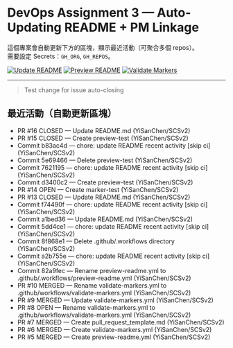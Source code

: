 # DevOps Assignment 3 — Auto-Updating README + PM Linkage

這個專案會自動更新下方的區塊，顯示最近活動（可聚合多個 repos）。  
需要設定 Secrets：`GH_ORG`, `GH_REPOS`。

[![Update README](https://github.com/YiSanChen/SCSv2/actions/workflows/update-readme.yml/badge.svg)](../../actions/workflows/update-readme.yml)
[![Preview README](https://github.com/YiSanChen/SCSv2/actions/workflows/preview-readme.yml/badge.svg)](../../actions/workflows/preview-readme.yml)
[![Validate Markers](https://github.com/YiSanChen/SCSv2/actions/workflows/validate-markers.yml/badge.svg)](../../actions/workflows/validate-markers.yml)


---
> Test change for issue auto-closing

## 最近活動（自動更新區塊）
<!-- RECENT_ACTIVITY:START -->
- PR #16 CLOSED — Update README.md (YiSanChen/SCSv2)
- PR #15 CLOSED — Create preview-test (YiSanChen/SCSv2)
- Commit b83ac4d — chore: update README recent activity [skip ci] (YiSanChen/SCSv2)
- Commit 5e69466 — Delete preview-test (YiSanChen/SCSv2)
- Commit 7621195 — chore: update README recent activity [skip ci] (YiSanChen/SCSv2)
- Commit d3400c2 — Create preview-test (YiSanChen/SCSv2)
- PR #14 OPEN — Create marker-test (YiSanChen/SCSv2)
- PR #13 CLOSED — Update README.md (YiSanChen/SCSv2)
- Commit f74490f — chore: update README recent activity [skip ci] (YiSanChen/SCSv2)
- Commit a1bed36 — Update README.md (YiSanChen/SCSv2)
- Commit 5dd4ce1 — chore: update README recent activity [skip ci] (YiSanChen/SCSv2)
- Commit 8f868e1 — Delete .github/.workflows directory (YiSanChen/SCSv2)
- Commit a2b755e — chore: update README recent activity [skip ci] (YiSanChen/SCSv2)
- Commit 82a9fec — Rename preview-readme.yml to .github/.workflows/preview-readme.yml (YiSanChen/SCSv2)
- PR #10 MERGED — Rename validate-markers.yml to .github/workflows/validate-markers.yml (YiSanChen/SCSv2)
- PR #9 MERGED — Update validate-markers.yml (YiSanChen/SCSv2)
- PR #8 OPEN — Rename validate-markers.yml to .github/workflows/validate-markers.yml (YiSanChen/SCSv2)
- PR #7 MERGED — Create pull_request_template.md (YiSanChen/SCSv2)
- PR #6 MERGED — Create validate-markers.yml (YiSanChen/SCSv2)
- PR #5 MERGED — Create preview-readme.yml (YiSanChen/SCSv2)
<!-- RECENT_ACTIVITY:END -->

